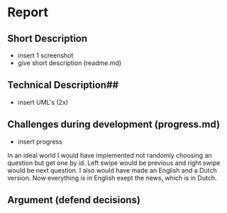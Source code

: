 # Report #


## Short Description ##
- insert 1 screenshot
- give short description (readme.md)

## Technical Description##
- insert UML's (2x)

## Challenges during development (progress.md) ##
- insert progress

In an ideal world I would have implemented not randomly choosing an question but get one by id. Left swipe would be previous and right swipe would be next question. I also would have made an English and a Dutch version. Now everything is in English exept the news, which is in Dutch. 

## Argument (defend decisions) ##

